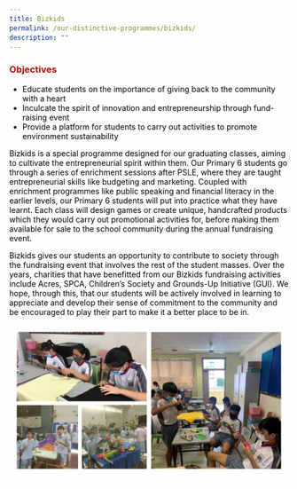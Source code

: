 ```yaml
---
title: Bizkids
permalink: /our-distinctive-programmes/bizkids/
description: ""
---
```

<h3><span style="color: #a11104;">Objectives</span></h3>
<ul>
<li><span style="color: #000000;">Educate students on the importance of giving back to the community with a heart</span></li>
<li><span style="color: #000000;">Inculcate the spirit of innovation and entrepreneurship through fund-raising event</span></li>
<li><span style="color: #000000;">Provide a platform for students to carry out activities to promote environment sustainability</span></li>
</ul>
<p><span style="color: #000000;">Bizkids is a special programme designed for our graduating classes, aiming to cultivate the entrepreneurial spirit within them. Our Primary 6 students go through a series of enrichment sessions after PSLE, where they are taught entrepreneurial skills like budgeting and marketing. Coupled with enrichment programmes like public speaking and financial literacy in the earlier levels, our Primary 6 students will put into practice what they have learnt. Each class will design games or create unique, handcrafted products which they would carry out promotional activities for, before making them available for sale to the school community during the annual fundraising event.</span></p>
<p><span style="color: #000000;">Bizkids gives our students an opportunity to contribute to society through the fundraising event that involves the rest of the student masses. Over the years, charities that have benefitted from our Bizkids fundraising activities include Acres, SPCA, Children&rsquo;s Society and Grounds-Up Initiative (GUI). We hope, through this, that our students will be actively involved in learning to appreciate and develop their sense of commitment to the community and be encouraged to play their part to make it a better place to be in.</span></p>

![](/images/Bizkids.jpg)